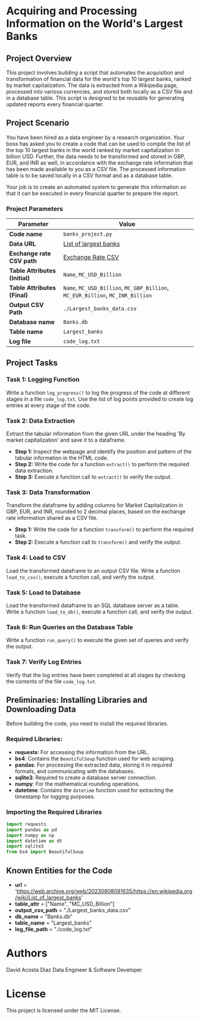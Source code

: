 # Acquiring and Processing Information on the World's Largest Banks

## Project Overview
This project involves building a script that automates the acquisition and transformation of financial data for the world's top 10 largest banks, ranked by market capitalization. The data is extracted from a Wikipedia page, processed into various currencies, and stored both locally as a CSV file and in a database table. This script is designed to be reusable for generating updated reports every financial quarter.

## Project Scenario
You have been hired as a data engineer by a research organization. Your boss has asked you to create a code that can be used to compile the list of the top 10 largest banks in the world ranked by market capitalization in billion USD. Further, the data needs to be transformed and stored in GBP, EUR, and INR as well, in accordance with the exchange rate information that has been made available to you as a CSV file. The processed information table is to be saved locally in a CSV format and as a database table.

Your job is to create an automated system to generate this information so that it can be executed in every financial quarter to prepare the report.

### Project Parameters

| Parameter                         | Value                                                                                                                                                             |
|-----------------------------------|-------------------------------------------------------------------------------------------------------------------------------------------------------------------|
| **Code name**                     | `banks_project.py`                                                                                                                                                |
| **Data URL**                      | [List of largest banks](https://web.archive.org/web/20230908091635/https://en.wikipedia.org/wiki/List_of_largest_banks)                                             |
| **Exchange rate CSV path**        | [Exchange Rate CSV](https://cf-courses-data.s3.us.cloud-object-storage.appdomain.cloud/IBMSkillsNetwork-PY0221EN-Coursera/labs/v2/exchange_rate.csv)                |
| **Table Attributes (Initial)**    | `Name`, `MC_USD_Billion`                                                                                                                                           |
| **Table Attributes (Final)**      | `Name`, `MC_USD_Billion`, `MC_GBP_Billion`, `MC_EUR_Billion`, `MC_INR_Billion`                                                                                      |
| **Output CSV Path**               | `./Largest_banks_data.csv`                                                                                                                                         |
| **Database name**                 | `Banks.db`                                                                                                                                                        |
| **Table name**                    | `Largest_banks`                                                                                                                                                   |
| **Log file**                      | `code_log.txt`                                                                                                                                                    |

## Project Tasks

### Task 1: Logging Function
Write a function `log_progress()` to log the progress of the code at different stages in a file `code_log.txt`. Use the list of log points provided to create log entries at every stage of the code.

### Task 2: Data Extraction
Extract the tabular information from the given URL under the heading 'By market capitalization' and save it to a dataframe.

- **Step 1:** Inspect the webpage and identify the position and pattern of the tabular information in the HTML code.
- **Step 2:** Write the code for a function `extract()` to perform the required data extraction.
- **Step 3:** Execute a function call to `extract()` to verify the output.

### Task 3: Data Transformation
Transform the dataframe by adding columns for Market Capitalization in GBP, EUR, and INR, rounded to 2 decimal places, based on the exchange rate information shared as a CSV file.

- **Step 1:** Write the code for a function `transform()` to perform the required task.
- **Step 2:** Execute a function call to `transform()` and verify the output.

### Task 4: Load to CSV
Load the transformed dataframe to an output CSV file. Write a function `load_to_csv()`, execute a function call, and verify the output.

### Task 5: Load to Database
Load the transformed dataframe to an SQL database server as a table. Write a function `load_to_db()`, execute a function call, and verify the output.

### Task 6: Run Queries on the Database Table
Write a function `run_query()` to execute the given set of queries and verify the output.

### Task 7: Verify Log Entries
Verify that the log entries have been completed at all stages by checking the contents of the file `code_log.txt`.

## Preliminaries: Installing Libraries and Downloading Data
Before building the code, you need to install the required libraries.

### Required Libraries:
- **requests**: For accessing the information from the URL.
- **bs4**: Contains the `BeautifulSoup` function used for web scraping.
- **pandas**: For processing the extracted data, storing it in required formats, and communicating with the databases.
- **sqlite3**: Required to create a database server connection.
- **numpy**: For the mathematical rounding operations.
- **datetime**: Contains the `datetime` function used for extracting the timestamp for logging purposes.

### Importing the Required Libraries
```python
import requests
import pandas as pd
import numpy as np
import datetime as dt
import sqlite3
from bs4 import BeautifulSoup
```

## Known Entities for the Code

- **url** = 'https://web.archive.org/web/20230908091635/https://en.wikipedia.org/wiki/List_of_largest_banks'
- **table_attr** = ["Name", "MC_USD_Billion"]
- **output_csv_path** = "./Largest_banks_data.csv"
- **db_name** = "Banks.db"
- **table_name** = "Largest_banks"
- **log_file_path** = "./code_log.txt"


# Authors
David Acosta Diaz
Data Engineer & Software Developer

# License
This project is licensed under the MIT License.
